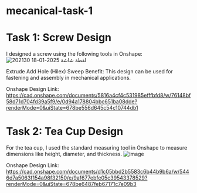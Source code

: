 # mecanical-task-1

# Task 1: Screw Design
I designed a screw using the following tools in Onshape:
![لقطة شاشة 2025-01-18 202130](https://github.com/user-attachments/assets/fb26b879-8749-4933-b126-e2ddac789225)

Extrude Add
Hole (Hilex)
Sweep
Benefit: This design can be used for fastening and assembly in mechanical applications.

Onshape Design Link:  https://cad.onshape.com/documents/5816a4cf4c531985efffbfd8/w/76148bf58d71d704fd39a5f9/e/0d94a178804bbc651ba08dde?renderMode=0&uiState=678be556d645c54c10744db1


# Task 2: Tea Cup Design
For the tea cup, I used the standard measuring tool in Onshape to measure dimensions like height, diameter, and thickness.
![image](https://github.com/user-attachments/assets/05233994-ac08-4cad-ad00-935987763d5d)



Onshape Design Link: https://cad.onshape.com/documents/d1c05bbd2b5583c6b44b9b6a/w/5446d7a5063f154a98f32150/e/9af677ebfe05c39543378529?renderMode=0&uiState=678be6487feb67171c7e09b3
